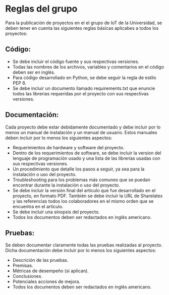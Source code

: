 # Reglas del grupo
Para la publicación de proyectos en el el grupo de IoT de la Universidad, se deben tener en cuenta las siguientes reglas básicas aplicabes a todos los proyectos:

## Código:
  * Se debe incluir el código fuente y sus respectivas versiones.
  * Todas las nombres de los archivos, variables y comentarios en el código deben ser en inglés.
  * Para código desarrollado en Python, se debe seguir la regla de estilo PEP 8.
  * Se debe incluir un documento llamado requirements.txt que enuncie todos las librerias requeridas por el proyecto con sus respectivas versiones.


## Documentación:
Cada proyecto debe estar debidamente documentado y debe incluir por lo menos un manual de instalación y un manual de usuario. Estos manuales deben incluir por lo menos los siguientes aspectos:
  * Requerimientos de hardware y software del proyecto.
  * Dentro de los requerimientos de software, se debe incluir la version del lenguaje de programación usado y una lista de las librerías usadas con sus respectivas versiones.
  * Un procedimiento que detalle los pasos a seguir, ya sea para la instalación o uso del proyecto.
  * Troubleshooting para los problemas más comunes que se puedan encontrar durante la instalación o uso del proyecto.  
  * Se debe incluir la versión final del artículo que fue desarrollado en el proyecto, en formato PDF. También se debe incluir la URL de Sharelatex y las referencias todos los colaboradores en el mismo orden que se encuentra en el artículo.
  * Se debe incluir una sinopsis del proyecto.
  * Todos los documentos deben ser redactados en inglés americano.

## Pruebas:
Se deben documentar claramente todas las pruebas realizadas al proyecto. Dicha documentación debe incluir por lo menos los siguientes aspectos:
  * Descrición de las pruebas.
  * Premisas.
  * Métricas de desempeño (si aplican).
  * Conclusiones.
  * Potenciales acciones de mejora.
  * Todos los documentos deben ser redactados en inglés americano.
